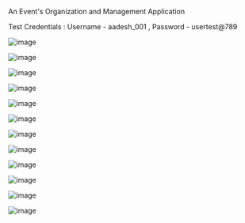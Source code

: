 An Event's Organization and Management Application 

Test Credentials : 
Username - aadesh_001 ,
Password - usertest@789

![image](https://github.com/Aadesh098/celestia/assets/48157409/87b44fd0-4dac-4e6c-b88c-ae31663f3df3)

![image](https://github.com/Aadesh098/celestia/assets/48157409/d6342de6-e236-446e-868c-03e81efd202e)

![image](https://github.com/Aadesh098/celestia/assets/48157409/f63fa4b7-d1ed-49d0-a9af-1c4f1e1da8de)

![image](https://github.com/Aadesh098/celestia/assets/48157409/22b54867-0e60-4eda-ac37-2b9fb511d869)

![image](https://github.com/Aadesh098/celestia/assets/48157409/f8017268-51d7-4d6b-b9a5-ac7c9e4a4775)

![image](https://github.com/Aadesh098/celestia/assets/48157409/9a45774e-f143-468c-b4b9-8fc5c66a4a8c)

![image](https://github.com/Aadesh098/celestia/assets/48157409/32e1eb00-35b0-4593-9ed9-dca85559f7e6)

![image](https://github.com/Aadesh098/celestia/assets/48157409/e4274e77-238b-4371-b3b8-8b1fed022baf)

![image](https://github.com/Aadesh098/celestia/assets/48157409/0d3e06dc-0e77-44af-b2cf-e573e167e163)

![image](https://github.com/Aadesh098/celestia/assets/48157409/474dddeb-d667-48e3-a9be-db575736abf4)

![image](https://github.com/Aadesh098/celestia/assets/48157409/7fd9f562-2262-48a2-a4db-49721d480548)

![image](https://github.com/Aadesh098/celestia/assets/48157409/62a9ef6f-19ac-4f6a-bd3b-24e8724aab8b)
